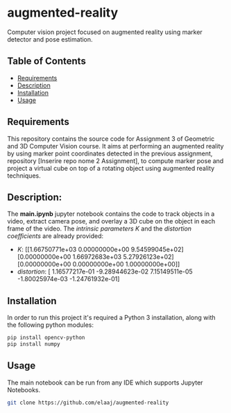 # augmented-reality
Computer vision project focused on augmented reality using marker detector and pose estimation.

## Table of Contents

- [Requirements](#Requirements)
- [Description](#Description)
- [Installation](#Installation)
- [Usage](#usage)


## Requirements

This repository contains the source code for Assignment 3 of Geometric and 3D Computer Vision course. It aims at performing an augmented reality by 
using marker point coordinates detected in the previous assignment, repository [Inserire repo nome 2 Assignment], to compute marker pose and project 
a virtual cube on top of a rotating object using augmented reality techniques. 

## Description:

The **main.ipynb** jupyter notebook contains the code to track objects in a video, extract camera pose, and overlay a 3D cube on the object in each frame of the video. The *intrinsic parameters K* and the *distortion coefficients* are already provided: 
- *K*:
  [[1.66750771e+03 0.00000000e+00 9.54599045e+02]
  [0.00000000e+00 1.66972683e+03 5.27926123e+02]
  [0.00000000e+00 0.00000000e+00 1.00000000e+00]]
- *distortion*:
  [ 1.16577217e-01 -9.28944623e-02
  7.15149511e-05 -1.80025974e-03
  -1.24761932e-01]


## Installation

In order to run this project it's required a Python 3 installation, along with the following python modules:
```bash
pip install opencv-python
pip install numpy
```

## Usage

The main notebook can be run from any IDE which supports Jupyter Notebooks.

```bash
git clone https://github.com/elaaj/augmented-reality
```
